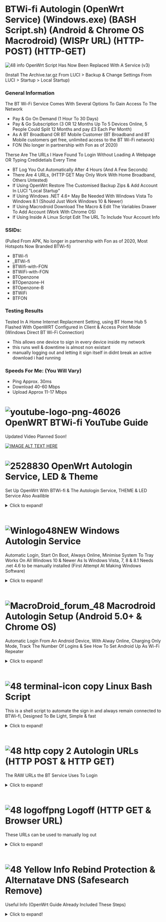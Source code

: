 # BTWi-fi Autologin (OpenWrt Service) (Windows.exe) (BASH Script.sh) (Android & Chrome OS Macrodroid) (WISPr URL) (HTTP-POST) (HTTP-GET)

![48 info](https://user-images.githubusercontent.com/11254983/166980034-691be097-a101-43bb-b44e-646f04299b87.png) OpenWrt Script Has Now Been Replaced With A Service (v3) </br>

(Install The Archive.tar.gz From LUCI > Backup & Change Settings From LUCI > Startup > Local Startup) </br>



### General Information
The BT Wi-Fi Service Comes With Several Options To Gain Access To The Network<br/>

- Pay & Go On Demand (1 Hour To 30 Days)
- Pay & Go Subscription (3 OR 12 Months Up To 5 Devices Online, 5 People Could Split 12 Months and pay £3 Each Per Month)
- As A BT Broadband OR BT Mobile Customer (BT Broadband and BT Mobile customers get free, unlimited access to the BT Wi-Fi network)
- FON (No longer in partnership with Fon as of 2020)

Therse Are The URLs I Have Found To Login Without Loading A Webpage OR Typing Credidetials Every Time<br/>

- BT Log You Out Automatically After 4 Hours (And A Few Seconds)
- There Are 4 URLs, (HTTP GET May Only Work With Home Broadband, Others Untested) 
- If Using OpenWrt Restore The Customised Backup Zips & Add Account In LUCI "Local Startup"
- If Using Windows .NET 4.6+ May Be Needed With Windows Vista To Windows 8.1 (Should Just Work Windows 10 & Newer)
- If Using Macrodroid Download The Macro & Edit The Variables Drawer To Add Account (Work With Chrome OS)
- If Using Inside A Linux Script Edit The URL To Include Your Account Info



### SSIDs:
(Pulled From APK, No longer in partnership with Fon as of 2020, Most Hotspots Now Branded BTWi-fi)

- BTWi-fi 
- _BTWi-fi 
- BTWifi-with-FON
- BTWiFi-with-FON
- BTOpenzone
- BTOpenzone-H
- BTOpenzone-B
- BTWiFi 
- BTFON



### Testing Results
Tested In A Home Internet Replacment Setting, using BT Home Hub 5 Flashed With OpenWRT Configured in Client & Access Point Mode (Windows Direct BT Wi-Fi Connection)

- This allows one device to sign in every device inside my network <br/>
- this runs well & downtime is almost non existant <br/>
- manually logging out and letting it sign itself in didnt break an active download i had running



### Speeds For Me: (You Will Vary)

- Ping Approx. 30ms <br/>
- Download 40-60 Mbps <br/>
- Upload Approx 11-17 Mbps<br/>






# ![youtube-logo-png-46026](https://user-images.githubusercontent.com/11254983/164994883-0a78494e-ae24-4eee-bdbe-a165a7c7d890.png) OpenWRT BTWi-fi YouTube Guide<br/>
Updated Video Planned Soon!

[![IMAGE ALT TEXT HERE](https://img.youtube.com/vi/z7pTcrwUQkU/0.jpg)](https://www.youtube.com/watch?v=z7pTcrwUQkU)
<br/>


 # ![2528830](https://user-images.githubusercontent.com/11254983/164993973-1b534096-84a8-4785-bf39-ea177eea4274.png) OpenWrt Autologin Service, LED & Theme<br/>
Set Up OpenWrt With BTWi-fi & The Autologin Service, THEME & LED Service Also Availible

<details>
  <summary>Click to expand!</summary>

## Install The tar.gz Files Using LUCI (System > Backup / Flash Firmware)
	
![Install](https://user-images.githubusercontent.com/11254983/173888569-542fbbdd-c7c9-41cf-8411-1eceed69610c.JPG)	

## Autologin Service (System > Startup)
	
![Startup (3)](https://user-images.githubusercontent.com/11254983/173452552-d591d1c8-edd6-460b-b9bf-39509da5fda1.JPG)

## Add Your Account (System > Startup > Local Startup)
	
![Local Startup (3)](https://user-images.githubusercontent.com/11254983/173452553-e6a26dde-2d85-478a-9c94-22dde81a19fc.JPG)

## OpenWrt Code & Downloads
    
[Login Service](https://github.com/aidanmacgregor/BT_Wi-fi_Autologin_-_OpenWrt_Windows.EXE_Linux_Android-Macrodroid/tree/main/BT%20Wi-Fi%20Autologin%20Service/Login%20Service%20OpenWrt%20(Service))
    
[LED Service](https://github.com/aidanmacgregor/BT_Wi-fi_Autologin_-_OpenWrt_Windows.EXE_Linux_Android-Macrodroid/tree/main/OpenWrt%20Theme%20%26%20LED%20Service/OpenWrt%20LED%20Service)
    
[Themes](https://github.com/aidanmacgregor/BT_Wi-fi_Autologin_-_OpenWrt_Windows.EXE_Linux_Android-Macrodroid/tree/main/OpenWrt%20Theme%20%26%20LED%20Service/OpenWrt%20Theme)
    
  </details>


<br/>   
  
  
  
# ![Winlogo48NEW](https://user-images.githubusercontent.com/11254983/173395338-8a7c71f5-caf0-45e8-bb6f-0574fd4ec867.png) Windows Autologin Service <br/>
Automatic Login, Start On Boot, Always Online, Minimise System To Tray
Works On All Windows 10 & Newer As Is
Windows Vista, 7, 8 & 8.1 Needs .net 4.6 to be manually installed
(First Attempt At Making Windows Software)

<details>
  <summary>Click to expand!</summary>
  
  ## Windows GUI
![BT Wi-Fi Windows App](https://user-images.githubusercontent.com/11254983/184173045-f6e5ce51-4128-44fb-9964-eadcf718cf71.png)
  
## Features:

- New UI Design [[NEW v4]]
- Automatic Login To UK Wide BT Wi-Fi Hotspots
- Tray Icon Double Click To Restore & Minnimise [[NEW v5]]
- Tray Icon Will Bring Window To Front Focus [[NEW v5]]
- Close Will Minimise To Tray (Exit By Using Right Click On Tray Icon, This WONT Run The Log Out URL, If Log Out Is Needed Thet Stop Service First) [[NEW v4]]
- Tray Icon Changes (Red & Green) To Reflect Current Internet Status Status (Reccomend Dragging Moving It To always Show Next To Wi-Fi Icom) [[NEW v4]]
- Auto Run Regestery Key & Start Service At Boot Option
- Saves State & Settings Instsantly When Changing Allowing For Reboot etc... Without loosing Settings [[NEW v4]]
- Http Response Based Sucsess Check Text Box (Indicates Login Sucsess, No Bt Wi-Fi/Internet, Wrong Username OR Password/Account Type)
- BT Wi-Fi Map Link Included [[NEW v4]]
- Status Indicators For Running & Internet
- Login Count
- Logoff URL is Run On Stop Service (About 10 Second Delay On BT Side Fr Logout To Stop Internet)
- HTTP Post Request Used For Login & Logout
- Complete rewrite, import should work work visual studio [[NEW v4]]

## Windows Code & Downloads
[Login Service](https://github.com/aidanmacgregor/BT-Wi-Fi-Autologin-Windows)

  </details>
 
 
 <br/>   
 
 
 # ![MacroDroid_forum_48](https://user-images.githubusercontent.com/11254983/164982041-be7d0dd7-5c9a-4b24-a5a4-4e8f82a17bc5.png) Macrodroid Autologin Setup (Android 5.0+ & Chrome OS)<br/>
Automatic Login From An Android Device, With Alway Online, Charging Only Mode, Track The Number Of Logins & See How To Set Android Up As Wi-Fi Repeater 

<details>
  <summary>Click to expand!</summary>

## Downoad From Play Store Template Availible In The Macrodroid Template Store!

![Screenshot_20220502-194637_MacroDroid](https://user-images.githubusercontent.com/11254983/166310061-5c8bb11f-a9ec-429a-aa6c-8796fb5f5a72.jpg)
 <br/>

  
## Macrodroid GUI (Edit Settings & Add Account Here)
<details>
  <summary>Click to expand!</summary>

<br/>
Settings & Information Here<br/>
<br/>
	  
![3  Screenshot_20220415-230400_MacroDroid_copy_640x1422](https://user-images.githubusercontent.com/11254983/163649231-921d6e70-86e0-46d0-8064-635d2b450ab8.png) <br/>

 </details>
	
## Android Code & Downloads

[Login Service](https://github.com/aidanmacgregor/BT_Wi-fi_Autologin_-_OpenWrt_Windows.EXE_Linux_Android-Macrodroid/tree/main/BT%20Wi-Fi%20Autologin%20Service/Login%20Service%20Android%20(Macrdroid))
  
<br/>

   </details>	
   
   </details>
	</details>

<br/>

# ![48 terminal-icon copy](https://user-images.githubusercontent.com/11254983/164985283-235c64c3-415e-4cb1-8ce9-8967c23add8e.png) Linux Bash Script

This is a shell script to automate the sign in and always remain connected to BTWi-fi, Designed To Be Light, Simple & fast

<details>
  <summary>Click to expand!</summary>
    
## Terminal Running
![WSL2](https://user-images.githubusercontent.com/11254983/173451001-cce58162-7475-4322-9744-fb842ce40209.JPG)

## Linux Code & Download
[Login Service](https://github.com/aidanmacgregor/BT_Wi-fi_Autologin_-_OpenWrt_Windows.EXE_Linux_Android-Macrodroid/tree/main/BT%20Wi-Fi%20Autologin%20Service/Login%20Service%20Linux%20(Bash))
    
 </details>
 
 <br/>

# ![48 http copy 2](https://user-images.githubusercontent.com/11254983/164985125-01ad4452-6b6a-42e7-94d5-a04020e1ded5.png) Autologin URLs (HTTP POST & HTTP GET)

The RAW URLs the BT Service Uses To Login

<details>
  <summary>Click to expand!</summary>
  
## HTTP POST
<details>
  <summary>Click to expand!</summary>
    
    HTTP POST URLs, These Should Work With All Account Types

### ![48 green icon](https://user-images.githubusercontent.com/11254983/164984530-03352fa6-2b61-427a-b92c-911b60fee1bb.png) Secure HTTP POST (With SSL Certificate) <br/>
(Normal Login, Does NOT Work With Other DNS Settings EG. Google DNS)c

- BT Home Broadband:
wget -O /dev/null --post-data "username=USERNAME@btinternet.com&password=PASSWORD" https://www.btwifi.com:8443/tbbLogon
  
- BT Wi-Fi (Pay & Go):
wget -O /dev/null --post-data "username=USERNAME@btinternet.com&password=PASSWORD" https://www.btwifi.com:8443/ante
  
- BT Buisness Broadband:
wget -O /dev/null --post-data "username=USERNAME@btinternet.com&password=PASSWORD" https://www.btwifi.com:8443/ante?partnerNetwork=btb
	
<br/>

### ![48 red icon](https://user-images.githubusercontent.com/11254983/164984548-c5ebaa6f-e76a-4752-8700-ed836cc31165.png) Insecure HTTP POST (Must Allow Any Certificate) <br/>
(SSL Error, Works With Other DNS Settings EG. Google DNS)
  
- BT Home Broadband:
wget -O /dev/null --post-data "username=USERNAME@btinternet.com&password=PASSWORD" https://192.168.23.21:8443/tbbLogon
  
- BT Wi-Fi (Pay & Go):
wget -O /dev/null --post-data "username=USERNAME@btinternet.com&password=PASSWORD" https://192.168.23.21:8443/ante
  
- BT Buisness Broadband:
wget -O /dev/null --post-data "username=USERNAME@btinternet.com&password=PASSWORD" https://192.168.23.21:8443/ante?partnerNetwork=btb

</details>

<br/>    
	
## HTTP GET (Browser URL bar)
<details>
  <summary>Click to expand!</summary>
    
    HTTP GET URLs, This Has Been Tested With Home Broadband Accounts, Others Unknown

### ![48 green icon](https://user-images.githubusercontent.com/11254983/164993018-7814c4d6-baee-4602-aae1-a9def39702cd.png) Secure HTTP GET (With SSL Certificate)<br/>
(Normal Login, Does NOT Work With Other DNS Settings EG. Google DNS) <br/>

https://www.btwifi.com:8443/wbacOpen?username=USERNAME@btinternet.com&password=PASSWORD

### ![48 red icon](https://user-images.githubusercontent.com/11254983/164984548-c5ebaa6f-e76a-4752-8700-ed836cc31165.png) Insecure HTTP GET (Must Allow Any Certificate)<br/>
(SSL Error in Browser, Works With Other DNS Settings EG. Google DNS) <br/>

https://192.168.23.21:8443/wbacOpen?username=USERNAME@btinternet.com&password=PASSWORD
 
  </details>
</details>

<br/>   


# ![48 logoffpng](https://user-images.githubusercontent.com/11254983/164995694-4273493d-8bb6-4df4-91b4-ba90b926ce6c.png) Logoff (HTTP GET & Browser URL) <br/>
These URLs can be used to manually log out

<details>
  <summary>Click to expand!</summary>

### ![48 green icon](https://user-images.githubusercontent.com/11254983/164993018-7814c4d6-baee-4602-aae1-a9def39702cd.png) Secure Page

(Normal Logoff, Does NOT Work With Other DNS Settings EG. Google DNS) <br/>

https://www.btwifi.com:8443/accountLogoff/home?confirmed=true

### ![48 red icon](https://user-images.githubusercontent.com/11254983/164984548-c5ebaa6f-e76a-4752-8700-ed836cc31165.png) Insecure
    
(SSL Error in Browser, Work With Other DNS Settings EG. Google DNS) <br/>

https://192.168.23.21:8443/accountLogoff/home?confirmed=true

</details>

<br/>   
  
# ![48 Yellow Info](https://user-images.githubusercontent.com/11254983/164985697-861a5a64-e88a-4279-a317-13859676e50e.png) Rebind Protection & Alternatave DNS (Safesearch Remove)
 Useful Info (OpenWrt Guide Already Included These Steps)
 
 <details>
  <summary>Click to expand!</summary>

<br/>

- Rebind Protection Needs To Be "OFF" To Load The Login Page Using Browser "btwifi.com:8443"
- To Use Rebind Protection "ON" (OpenWrt Default) Use The Insecure URLs (Cert Warning) "192.168.23.21:8443"

## Im Using Google DNS on the internal network To Remove Forced Google Safe Search<br/>

- Chose Network > Interfaces From The Menu
- EDIT the LAN Interface<br/>

![Interfaces](https://user-images.githubusercontent.com/11254983/173432696-46497af9-22af-4df6-99eb-12e17bb6f4b9.JPG)

- Open DHCP Server Tab, Advanced, Under DHCP-Options ADD

 ![dhcp options](https://user-images.githubusercontent.com/11254983/173432775-b3fa400d-aca2-465f-9096-86213073847f.JPG)

</details>

<br/>


